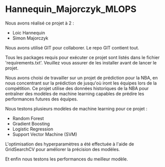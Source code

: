 # Hannequin_Majorczyk_MLOPS
Nous avons réalisé ce projet à 2 :
- Loic Hannequin
- Simon Majorczyk

Nous avons utilisé GIT pour collaborer. 
Le repo GIT contient tout.

Tous les packages requis pour exécuter ce projet sont listés dans le fichier 'requirements.txt'. Veuillez vous assurer de les installer avant de lancer le projet.

Nous avons choisi de travailler sur un projet de prédiction pour la NBA, en nous concentrant sur la prédiction de jusqu'où iront les équipes lors de la compétition. Ce projet utilise des données historiques de la NBA pour entraîner des modèles de machine learning capables de prédire les performances futures des équipes.

Nous testons plusieurs modèles de machine learning pour ce projet :

- Random Forest
- Gradient Boosting
- Logistic Regression
- Support Vector Machine (SVM)

L'optimisation des hyperparamètres a été effectuée à l'aide de GridSearchCV pour améliorer la précision des modèles.

Et enfin nous testons les performances du meilleur modèle.